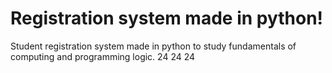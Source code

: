 # Registration system made in python!
Student registration system made in python to study fundamentals of computing and programming logic.
24
24
24
